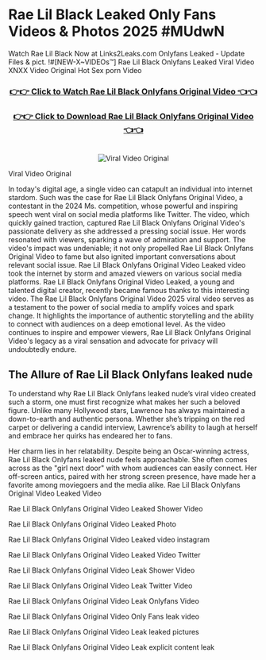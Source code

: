 # Rae Lil Black Leaked Only Fans Videos & Photos 2025 #MUdwN

Watch Rae Lil Black Now at Links2Leaks.com Onlyfans Leaked - Update Files & pict. !#[NEW-X~VIDEOs™] Rae Lil Black Onlyfans Leaked Viral Video XNXX Video Original Hot Sex porn Video
<br>
<div align="center">
<h3><a href="https://links2leaks.com/raelilblack" rel="nofollow">👉👉 Click to Watch Rae Lil Black Onlyfans Original Video 👈👈</a></h3>
<h3><a href="https://links2leaks.com/raelilblack" rel="nofollow">👉👉 Click to Download Rae Lil Black Onlyfans Original Video 👈👈</a></h3>
<br>
<a href="https://links2leaks.com/raelilblack" rel="nofollow"><img src="https://i.ibb.co/Gkj2r4b/banner.png" alt="Viral Video Original" style="max-width: 100%; display: inline-block;" data-target="animated-image.originalImage"></a>
</div>

Viral Video Original

In today's digital age, a single video can catapult an individual into internet stardom. Such was the case for Rae Lil Black Onlyfans Original Video, a contestant in the 2024 Ms. competition, whose powerful and inspiring speech went viral on social media platforms like Twitter.
The video, which quickly gained traction, captured Rae Lil Black Onlyfans Original Video's passionate delivery as she addressed a pressing social issue. Her words resonated with viewers, sparking a wave of admiration and support. The video's impact was undeniable; it not only propelled Rae Lil Black Onlyfans Original Video to fame but also ignited important conversations about relevant social issue.
Rae Lil Black Onlyfans Original Video Leaked video took the internet by storm and amazed viewers on various social media platforms. Rae Lil Black Onlyfans Original Video Leaked, a young and talented digital creator, recently became famous thanks to this interesting video.
The Rae Lil Black Onlyfans Original Video 2025 viral video serves as a testament to the power of social media to amplify voices and spark change. It highlights the importance of authentic storytelling and the ability to connect with audiences on a deep emotional level. As the video continues to inspire and empower viewers, Rae Lil Black Onlyfans Original Video's legacy as a viral sensation and advocate for privacy will undoubtedly endure.

<h2>The Allure of Rae Lil Black Onlyfans leaked nude</h2>


To understand why Rae Lil Black Onlyfans leaked nude’s viral video created such a storm, one must first recognize what makes her such a beloved figure. Unlike many Hollywood stars, Lawrence has always maintained a down-to-earth and authentic persona. Whether she’s tripping on the red carpet or delivering a candid interview, Lawrence’s ability to laugh at herself and embrace her quirks has endeared her to fans.

Her charm lies in her relatability. Despite being an Oscar-winning actress, Rae Lil Black Onlyfans leaked nude feels approachable. She often comes across as the "girl next door" with whom audiences can easily connect. Her off-screen antics, paired with her strong screen presence, have made her a favorite among moviegoers and the media alike.
Rae Lil Black Onlyfans Original Video Leaked Video

Rae Lil Black Onlyfans Original Video Leaked Shower Video

Rae Lil Black Onlyfans Original Video Leaked Photo

Rae Lil Black Onlyfans Original Video Leaked video instagram

Rae Lil Black Onlyfans Original Video Leaked Video Twitter

Rae Lil Black Onlyfans Original Video Leak Shower Video

Rae Lil Black Onlyfans Original Video Leak Twitter Video

Rae Lil Black Onlyfans Original Video Leak Onlyfans Video

Rae Lil Black Onlyfans Original Video Only Fans leak video

Rae Lil Black Onlyfans Original Video Leak leaked pictures

Rae Lil Black Onlyfans Original Video Leak explicit content leak